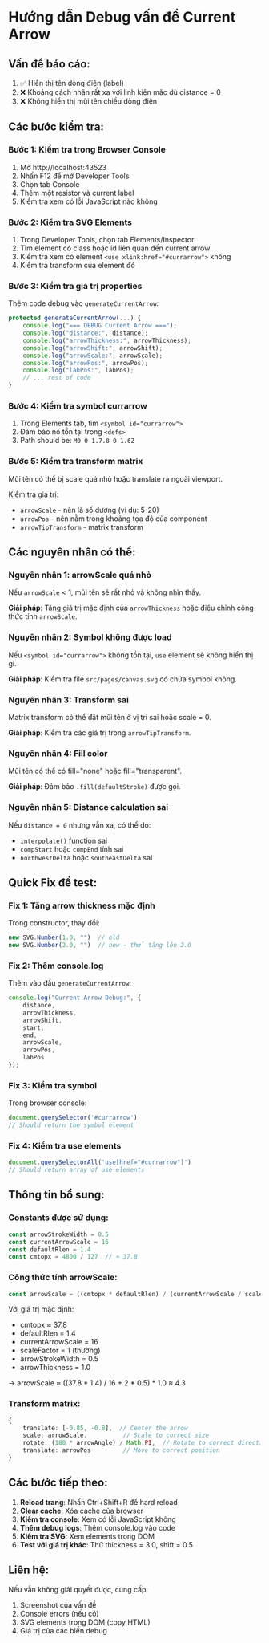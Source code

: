 # Hướng dẫn Debug vấn đề Current Arrow

## Vấn đề báo cáo:
1. ✅ Hiển thị tên dòng điện (label)
2. ❌ Khoảng cách nhãn rất xa với linh kiện mặc dù distance = 0
3. ❌ Không hiển thị mũi tên chiều dòng điện

## Các bước kiểm tra:

### Bước 1: Kiểm tra trong Browser Console
1. Mở http://localhost:43523
2. Nhấn F12 để mở Developer Tools
3. Chọn tab Console
4. Thêm một resistor và current label
5. Kiểm tra xem có lỗi JavaScript nào không

### Bước 2: Kiểm tra SVG Elements
1. Trong Developer Tools, chọn tab Elements/Inspector
2. Tìm element có class hoặc id liên quan đến current arrow
3. Kiểm tra xem có element `<use xlink:href="#currarrow">` không
4. Kiểm tra transform của element đó

### Bước 3: Kiểm tra giá trị properties
Thêm code debug vào `generateCurrentArrow`:

```typescript
protected generateCurrentArrow(...) {
    console.log("=== DEBUG Current Arrow ===");
    console.log("distance:", distance);
    console.log("arrowThickness:", arrowThickness);
    console.log("arrowShift:", arrowShift);
    console.log("arrowScale:", arrowScale);
    console.log("arrowPos:", arrowPos);
    console.log("labPos:", labPos);
    // ... rest of code
}
```

### Bước 4: Kiểm tra symbol currarrow
1. Trong Elements tab, tìm `<symbol id="currarrow">`
2. Đảm bảo nó tồn tại trong `<defs>`
3. Path should be: `M0 0 1.7.8 0 1.6Z`

### Bước 5: Kiểm tra transform matrix
Mũi tên có thể bị scale quá nhỏ hoặc translate ra ngoài viewport.

Kiểm tra giá trị:
- `arrowScale` - nên là số dương (ví dụ: 5-20)
- `arrowPos` - nên nằm trong khoảng tọa độ của component
- `arrowTipTransform` - matrix transform

## Các nguyên nhân có thể:

### Nguyên nhân 1: arrowScale quá nhỏ
Nếu `arrowScale` < 1, mũi tên sẽ rất nhỏ và không nhìn thấy.

**Giải pháp**: Tăng giá trị mặc định của `arrowThickness` hoặc điều chỉnh công thức tính `arrowScale`.

### Nguyên nhân 2: Symbol không được load
Nếu `<symbol id="currarrow">` không tồn tại, `use` element sẽ không hiển thị gì.

**Giải pháp**: Kiểm tra file `src/pages/canvas.svg` có chứa symbol không.

### Nguyên nhân 3: Transform sai
Matrix transform có thể đặt mũi tên ở vị trí sai hoặc scale = 0.

**Giải pháp**: Kiểm tra các giá trị trong `arrowTipTransform`.

### Nguyên nhân 4: Fill color
Mũi tên có thể có fill="none" hoặc fill="transparent".

**Giải pháp**: Đảm bảo `.fill(defaultStroke)` được gọi.

### Nguyên nhân 5: Distance calculation sai
Nếu `distance = 0` nhưng vẫn xa, có thể do:
- `interpolate()` function sai
- `compStart` hoặc `compEnd` tính sai
- `northwestDelta` hoặc `southeastDelta` sai

## Quick Fix để test:

### Fix 1: Tăng arrow thickness mặc định
Trong constructor, thay đổi:
```typescript
new SVG.Number(1.0, "")  // old
new SVG.Number(2.0, "")  // new - thử tăng lên 2.0
```

### Fix 2: Thêm console.log
Thêm vào đầu `generateCurrentArrow`:
```typescript
console.log("Current Arrow Debug:", {
    distance,
    arrowThickness,
    arrowShift,
    start,
    end,
    arrowScale,
    arrowPos,
    labPos
});
```

### Fix 3: Kiểm tra symbol
Trong browser console:
```javascript
document.querySelector('#currarrow')
// Should return the symbol element
```

### Fix 4: Kiểm tra use elements
```javascript
document.querySelectorAll('use[href="#currarrow"]')
// Should return array of use elements
```

## Thông tin bổ sung:

### Constants được sử dụng:
```typescript
const arrowStrokeWidth = 0.5
const currentArrowScale = 16
const defaultRlen = 1.4
const cmtopx = 4800 / 127  // ≈ 37.8
```

### Công thức tính arrowScale:
```typescript
const arrowScale = ((cmtopx * defaultRlen) / (currentArrowScale / scaleFactor) + 2 * arrowStrokeWidth) * arrowThickness
```

Với giá trị mặc định:
- cmtopx ≈ 37.8
- defaultRlen = 1.4
- currentArrowScale = 16
- scaleFactor = 1 (thường)
- arrowStrokeWidth = 0.5
- arrowThickness = 1.0

→ arrowScale ≈ ((37.8 * 1.4) / 16 + 2 * 0.5) * 1.0 ≈ 4.3

### Transform matrix:
```typescript
{
    translate: [-0.85, -0.8],  // Center the arrow
    scale: arrowScale,          // Scale to correct size
    rotate: (180 * arrowAngle) / Math.PI,  // Rotate to correct direction
    translate: arrowPos         // Move to correct position
}
```

## Các bước tiếp theo:

1. **Reload trang**: Nhấn Ctrl+Shift+R để hard reload
2. **Clear cache**: Xóa cache của browser
3. **Kiểm tra console**: Xem có lỗi JavaScript không
4. **Thêm debug logs**: Thêm console.log vào code
5. **Kiểm tra SVG**: Xem elements trong DOM
6. **Test với giá trị khác**: Thử thickness = 3.0, shift = 0.5

## Liên hệ:
Nếu vẫn không giải quyết được, cung cấp:
1. Screenshot của vấn đề
2. Console errors (nếu có)
3. SVG elements trong DOM (copy HTML)
4. Giá trị của các biến debug

